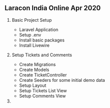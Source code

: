 ## Laracon India Online Apr 2020

1. Basic Project Setup
    - Laravel Application
    - Setup .env
    - Install basic packages
    - Install Livewire
  
2. Setup Tickets and Comments
    - Create Migrations
    - Create Models
    - Create TicketController
    - Create Seeders for some initial demo data
    - Setup Layout
    - Setup Tickets List View
    - Setup Comments View
    
3. 
